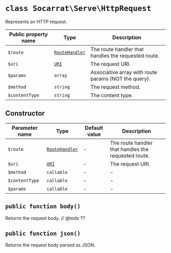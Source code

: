 # `class Socarrat\Serve\HttpRequest`

Represents an HTTP request.

| Public property name | Type                                | Description                                          |
|----------------------|-------------------------------------|------------------------------------------------------|
| `$route`             | [`RouteHandler`](./routehandler.md) | The route handler that handles the requested route.  |
| `$uri`               | [`URI`](./uri.md)                   | The request URI.                                     |
| `$params`            | `array`                             | Associative array with route params (NOT the query). |
| `$method`            | `string`                            | The request method.                                  |
| `$contentType`       | `string`                            | The content type.                                    |

## Constructor

| Parameter name | Type                                | Default value | Description                                          |
|----------------|-------------------------------------|---------------|------------------------------------------------------|
| `$route`       | [`RouteHandler`](./routehandler.md) | -             | The route handler that handles the requested route.  |
| `$uri`         | [`URI`](./uri.md)                   | -             | The request URI.                                     |
| `$method`      | `callable` | -                      | -             | The request method.                                  |
| `$contentType` | `callable` | -                      | -             | The content type.                                    |
| `$params`      | `callable` | -                      | -             | Associative array with route params (NOT the query). |

## `public function body()`

Returns the request body.
// @todo ??

## `public function json()`

Returns the request body parsed as JSON.
